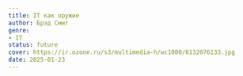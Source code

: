 ```yaml
---
title: IT как оружие
author: Брэд Смит
genre:
- IT
status: future
cover: https://ir.ozone.ru/s3/multimedia-h/wc1000/6132076133.jpg
date: 2025-01-23
---
```


